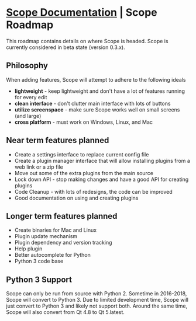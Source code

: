 # [Scope Documentation](index.md) |  Scope Roadmap
This roadmap contains details on where Scope is headed.  Scope is currently considered in beta state (version 0.3.x).

## Philosophy
When adding features, Scope will attempt to adhere to the following ideals
- **lightweight** - keep lightweight and don't have a lot of features running for every edit
- **clean interface** - don't clutter main interface with lots of buttons
- **utilize screenspace** - make sure Scope works well on small screens (and large)
- **cross platform** - must work on Windows, Linux, and Mac

## Near term features planned
- Create a settings interface to replace current config file
- Create a plugin manager interface that will allow installing plugins from a web link or a zip file
- Move out some of the extra plugins from the main source
- Lock down API - stop making changes and have a good API for creating plugins
- Code Cleanup - with lots of redesigns, the code can be improved
- Good documentation on using and creating plugins

## Longer term features planned
- Create binaries for Mac and Linux
- Plugin update mechanism
- Plugin dependency and version tracking
- Help plugin
- Better autocomplete for Python
- Python 3 code base

## Python 3 Support
Scope can only be run from source with Python 2.  Sometime in 2016-2018, Scope will convert to Python 3.  Due to limited development time, Scope will just convert to Python 3 and likely not support both.  Around the same time, Scope will also convert from Qt 4.8 to Qt 5.latest.